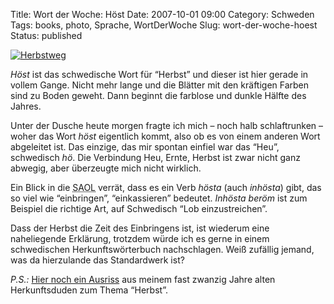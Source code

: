 Title: Wort der Woche: Höst
Date: 2007-10-01 09:00
Category: Schweden
Tags: books, photo, Sprache, WortDerWoche
Slug: wort-der-woche-hoest
Status: published

[![Herbstweg](/pic/hostgata1_s.jpg "Herbstweg")](/pic/hostgata1_l.jpg)

*Höst* ist das schwedische Wort für “Herbst” und dieser ist hier gerade
in vollem Gange. Nicht mehr lange und die Blätter mit den kräftigen
Farben sind zu Boden geweht. Dann beginnt die farblose und dunkle Hälfte
des Jahres.

Unter der Dusche heute morgen fragte ich mich – noch halb schlaftrunken
– woher das Wort *höst* eigentlich kommt, also ob es von einem anderen
Wort abgeleitet ist. Das einzige, das mir spontan einfiel war das “Heu”,
schwedisch *hö*. Die Verbindung Heu, Ernte, Herbst ist zwar nicht ganz
abwegig, aber überzeugte mich nicht wirklich.

Ein Blick in die
<abbr title="Svenksa Akademins Ordlista, die Wortliste der Schwedischen Akademi">SAOL</abbr>
verrät, dass es ein Verb *hösta* (auch *inhösta*) gibt, das so viel wie
“einbringen”, “einkassieren” bedeutet. *Inhösta beröm* ist zum Beispiel
die richtige Art, auf Schwedisch “Lob einzustreichen”.

Dass der Herbst die Zeit des Einbringens ist, ist wiederum eine
naheliegende Erklärung, trotzdem würde ich es gerne in einem
schwedischen Herkunftswörterbuch nachschlagen. Weiß zufällig jemand, was
da hierzulande das Standardwerk ist?

*P.S.:* [Hier noch ein
Ausriss](/pic/herbstherkunft.png) aus meinem fast
zwanzig Jahre alten Herkunftsduden zum Thema “Herbst”.

